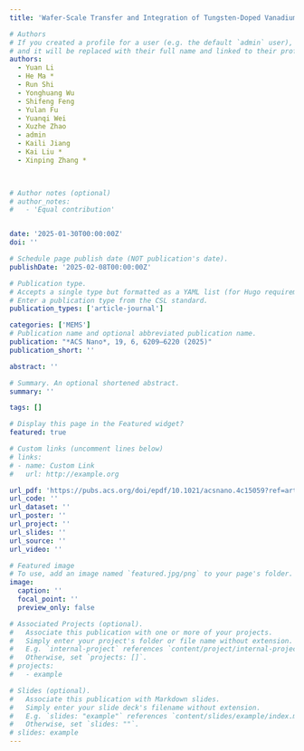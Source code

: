 ```yaml
---
title: 'Wafer-Scale Transfer and Integration of Tungsten-Doped Vanadium Dioxide Films'

# Authors
# If you created a profile for a user (e.g. the default `admin` user), write the username (folder name) here
# and it will be replaced with their full name and linked to their profile.
authors: 
  - Yuan Li
  - He Ma * 
  - Run Shi
  - Yonghuang Wu
  - Shifeng Feng
  - Yulan Fu
  - Yuanqi Wei
  - Xuzhe Zhao
  - admin
  - Kaili Jiang
  - Kai Liu * 
  - Xinping Zhang *
 


# Author notes (optional)
# author_notes:
#   - 'Equal contribution'


date: '2025-01-30T00:00:00Z'
doi: ''

# Schedule page publish date (NOT publication's date).
publishDate: '2025-02-08T00:00:00Z'

# Publication type.
# Accepts a single type but formatted as a YAML list (for Hugo requirements).
# Enter a publication type from the CSL standard.
publication_types: ['article-journal']

categories: ['MEMS']
# Publication name and optional abbreviated publication name.
publication: "*ACS Nano*, 19, 6, 6209–6220 (2025)"
publication_short: ''

abstract: ''

# Summary. An optional shortened abstract.
summary: ''

tags: []

# Display this page in the Featured widget?
featured: true

# Custom links (uncomment lines below)
# links:
# - name: Custom Link
#   url: http://example.org

url_pdf: 'https://pubs.acs.org/doi/epdf/10.1021/acsnano.4c15059?ref=article_openPDF'
url_code: ''
url_dataset: ''
url_poster: ''
url_project: ''
url_slides: ''
url_source: ''
url_video: ''

# Featured image
# To use, add an image named `featured.jpg/png` to your page's folder.
image:
  caption: ''
  focal_point: ''
  preview_only: false

# Associated Projects (optional).
#   Associate this publication with one or more of your projects.
#   Simply enter your project's folder or file name without extension.
#   E.g. `internal-project` references `content/project/internal-project/index.md`.
#   Otherwise, set `projects: []`.
# projects:
#   - example

# Slides (optional).
#   Associate this publication with Markdown slides.
#   Simply enter your slide deck's filename without extension.
#   E.g. `slides: "example"` references `content/slides/example/index.md`.
#   Otherwise, set `slides: ""`.
# slides: example
---
```


